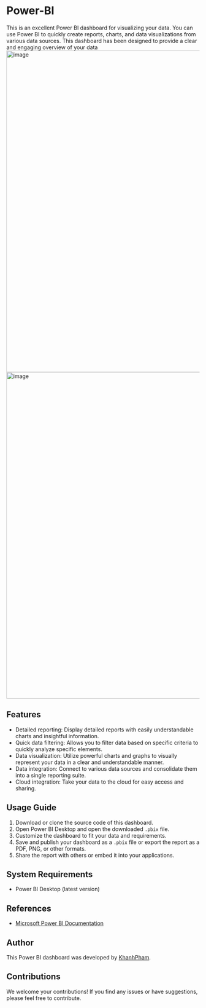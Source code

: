# Power-BI
This is an excellent Power BI dashboard for visualizing your data. You can use Power BI to quickly create reports, charts, and data visualizations from various data sources. This dashboard has been designed to provide a clear and engaging overview of your data
<img width="837" alt="image" src="https://github.com/khanhphamj/Power-BI/assets/120659979/423bb3ce-343d-459c-bd94-1e3636ec3dc4">
<img width="850" alt="image" src="https://github.com/khanhphamj/Power-BI/assets/120659979/eb1615ad-1532-4a87-b6c9-2645652314f3">
## Features

- Detailed reporting: Display detailed reports with easily understandable charts and insightful information.
- Quick data filtering: Allows you to filter data based on specific criteria to quickly analyze specific elements.
- Data visualization: Utilize powerful charts and graphs to visually represent your data in a clear and understandable manner.
- Data integration: Connect to various data sources and consolidate them into a single reporting suite.
- Cloud integration: Take your data to the cloud for easy access and sharing.

## Usage Guide

1. Download or clone the source code of this dashboard.
2. Open Power BI Desktop and open the downloaded `.pbix` file.
3. Customize the dashboard to fit your data and requirements.
4. Save and publish your dashboard as a `.pbix` file or export the report as a PDF, PNG, or other formats.
5. Share the report with others or embed it into your applications.

## System Requirements

- Power BI Desktop (latest version)

## References

- [Microsoft Power BI Documentation](https://docs.microsoft.com/power-bi/)

## Author

This Power BI dashboard was developed by [KhanhPham](https://github.com/khanhphamj).

## Contributions

We welcome your contributions! If you find any issues or have suggestions, please feel free to contribute.
